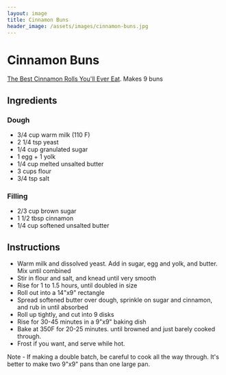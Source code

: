 ```yaml
---
layout: image
title: Cinnamon Buns
header_image: /assets/images/cinnamon-buns.jpg
---
```


# Cinnamon Buns

[The Best Cinnamon Rolls You'll Ever Eat](https://www.ambitiouskitchen.com/best-cinnamon-rolls/). Makes 9 buns

## Ingredients

### Dough

* 3/4 cup warm milk (110 F)
* 2 1/4 tsp yeast
* 1/4 cup granulated sugar
* 1 egg + 1 yolk
* 1/4 cup melted unsalted butter
* 3 cups flour
* 3/4 tsp salt

### Filling

* 2/3 cup brown sugar
* 1 1/2 tbsp cinnamon
* 1/4 cup softened unsalted butter

## Instructions

* Warm milk and dissolved yeast. Add in sugar, egg and yolk, and butter. Mix until combined
* Stir in flour and salt, and knead until very smooth
* Rise for 1 to 1.5 hours, until doubled in size
* Roll out into a 14"x9" rectangle
* Spread softened butter over dough, sprinkle on sugar and cinnamon, and rub in until absorbed
* Roll up tightly, and cut into 9 disks
* Rise for 30-45 minutes in a 9"x9" baking dish
* Bake at 350F for 20-25 minutes. until browned and just barely cooked through.
* Frost if you want, and serve while hot.

Note - If making a double batch, be careful to cook all the way through. It's better to make two 9"x9" pans than one large pan.
